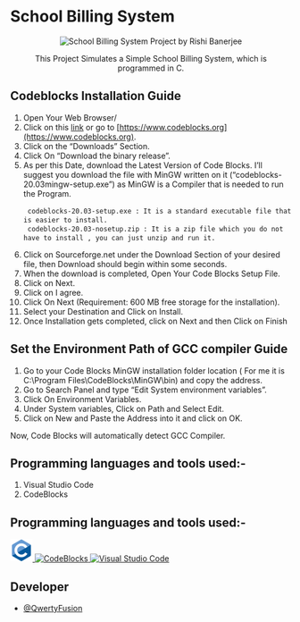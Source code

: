 # School Billing System
<p align="center">
  <img src="https://raw.github.com/QwertyFusion/C-Language-School-Billing-System/master/Images/demo.png" alt="School Billing System Project by Rishi Banerjee" height="300"/>
</p>
<p align="center">This Project Simulates a Simple School Billing System, which is programmed in C.</p>

## Codeblocks Installation Guide
1. Open Your Web Browser/
2. Click on this [link](https://www.codeblocks.org) or go to [https://www.codeblocks.org](https://www.codeblocks.org).
3. Click on the “Downloads” Section.
4. Click On “Download the binary release”.
5. As per this Date, download the Latest Version of Code Blocks. I’ll suggest you download the file with MinGW written on it (“codeblocks-20.03mingw-setup.exe”) as MinGW is a Compiler that is needed to run the Program.
   ```
    codeblocks-20.03-setup.exe : It is a standard executable file that is easier to install.
    codeblocks-20.03-nosetup.zip : It is a zip file which you do not have to install , you can just unzip and run it.
   ```
7. Click on Sourceforge.net under the Download Section of your desired file, then Download should begin within some seconds.
9. When the download is completed, Open Your Code Blocks Setup File.
10. Click on Next.
11. Click on I agree.
12. Click On Next (Requirement: 600 MB free storage for the installation).
13. Select your Destination and Click on Install.
14. Once Installation gets completed, click on Next and then Click on Finish

## Set the Environment Path of GCC compiler Guide
1. Go to your Code Blocks MinGW installation folder location ( For me it is C:\Program Files\CodeBlocks\MinGW\bin) and copy the address.
2. Go to Search Panel and type “Edit System environment variables”.
3. Click On Environment Variables.
4. Under System variables, Click on Path and Select Edit.
5. Click on New and Paste the Address into it and click  on OK.

Now, Code Blocks will automatically detect GCC Compiler.

## Programming languages and tools used:-
1. Visual Studio Code
2. CodeBlocks

## Programming languages and tools used:-
<p align="left">
<a href="https://www.cprogramming.com/" target="_blank" rel="noreferrer"> <img src="https://raw.githubusercontent.com/devicons/devicon/master/icons/c/c-original.svg" alt="C" width="40" height="40"/> </a>
<a href="https://www.codeblocks.org" target="_blank" rel="noreferrer"> <img src="https://static-00.iconduck.com/assets.00/codeblocks-icon-507x512-8brfhid2.png" alt="CodeBlocks" width="40" height="40"/> </a>
<a href="https://code.visualstudio.com" target="_blank" rel="noreferrer"> <img src="https://www.vectorlogo.zone/logos/visualstudio_code/visualstudio_code-icon.svg" alt="Visual Studio Code" width="40" height="40"/> </a> </p>

## Developer
*   [@QwertyFusion](https://github.com/QwertyFusion)
